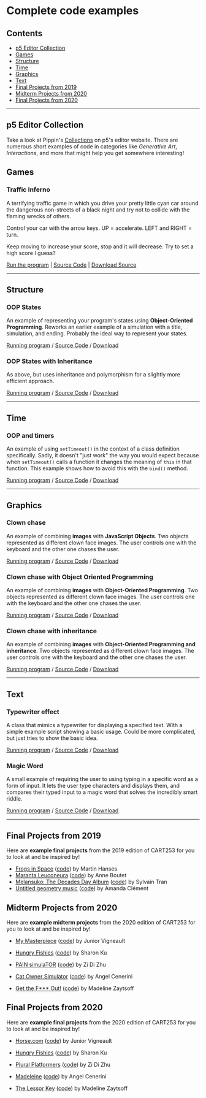 # Complete code examples

## Contents

- [p5 Editor Collection](#p5-editor-collection)
- [Games](#games)
- [Structure](#structure)
- [Time](#time)
- [Graphics](#graphics)
- [Text](#text)
- [Final Projects from 2019](#final-projects-from-2019)
- [Midterm Projects from 2020](#midterm-projects-from-2020)
- [Final Projects from 2020](#final-projects-from-2020)

---

## p5 Editor Collection

Take a look at Pippin's [Collections](https://editor.p5js.org/pippinbarr/collections) on p5's editor website. There are numerous short examples of code in categories like *Generative Art*, *Interactions*, and more that might help you get somewhere interesting!

## Games

### Traffic Inferno

A terrifying traffic game in which you drive your pretty little cyan car around the dangerous non-streets of a black night and try not to collide with the flaming wrecks of others.

Control your car with the arrow keys. UP = accelerate. LEFT and RIGHT = turn.

Keep moving to increase your score, stop and it will decrease. Try to set a high score I guess?

[Run the program](https://pippinbarr.github.io/cart253/examples/games/traffic-inferno/) | [Source Code](https://www.github.com/pippinbarr/cart253/tree/main/examples/games/traffic-inferno/) | [Download Source](https://pippinbarr.github.io/cart253/examples/games/traffic-inferno.zip)

---

## Structure

### OOP States

An example of representing your program's states using **Object-Oriented Programming**. Reworks an earlier example of a simulation with a title, simulation, and ending. Probably the ideal way to represent your states.

[Running program](https://pippinbarr.github.io/cart253/examples/structure/oop-states/) / [Source Code](https://github.com/pippinbarr/cart253/tree/main/examples/structure/oop-states) / [Download](https://pippinbarr.github.io/cart253/examples/structure/oop-states.zip)

### OOP States with Inheritance

As above, but uses inheritance and polymorphism for a slightly more efficient approach.

[Running program](https://pippinbarr.github.io/cart253/examples/structure/oop-states-inheritance/) / [Source Code](https://github.com/pippinbarr/cart253/tree/main/examples/structure/oop-states-inheritance) / [Download](https://pippinbarr.github.io/cart253/examples/structure/oop-states-inheritance.zip)

---

## Time

### OOP and timers

An example of using `setTimeout()` in the context of a class definition specifically. Sadly, it doesn't "just work" the way you would expect because when `setTimeout()` calls a function it changes the meaning of `this` in that function. This example shows how to avoid this with the `bind()` method.

[Running program](https://pippinbarr.github.io/cart253/examples/time/oop-and-timers/) / [Source Code](https://github.com/pippinbarr/cart253/tree/main/examples/time/oop-and-timers) / [Download](https://pippinbarr.github.io/cart253/examples/time/oop-and-timers.zip)

---

## Graphics

### Clown chase

An example of combining **images** with **JavaScript Objects**. Two objects represented as different clown face images. The user controls one with the keyboard and the other one chases the user.

[Running program](https://pippinbarr.github.io/cart253/examples/graphics/clown-chase/) / [Source Code](https://github.com/pippinbarr/cart253/tree/main/examples/graphics/clown-chase) / [Download](https://pippinbarr.github.io/cart253/examples/graphics/clown-chase.zip)

### Clown chase with Object Oriented Programming

An example of combining **images** with **Object-Oriented Programming**. Two objects represented as different clown face images. The user controls one with the keyboard and the other one chases the user.

[Running program](https://pippinbarr.github.io/cart253/examples/graphics/clown-chase-oop/) / [Source Code](https://github.com/pippinbarr/cart253/tree/main/examples/graphics/clown-chase-oop) / [Download](https://pippinbarr.github.io/cart253/examples/graphics/clown-chase-oop.zip)

### Clown chase with inheritance

An example of combining **images** with **Object-Oriented Programming and inheritance**. Two objects represented as different clown face images. The user controls one with the keyboard and the other one chases the user.

[Running program](https://pippinbarr.github.io/cart253/examples/graphics/clown-chase-inheritance/) / [Source Code](https://github.com/pippinbarr/cart253/tree/main/examples/graphics/clown-chase-inheritance) / [Download](https://pippinbarr.github.io/cart253/examples/graphics/clown-chase-inheritance.zip)

---

## Text

### Typewriter effect

A class that mimics a typewriter for displaying a specified text. With a simple example script showing a basic usage. Could be more complicated, but just tries to show the basic idea.

[Running program](https://pippinbarr.github.io/cart253/examples/text/typewriter-effect/) / [Source Code](https://github.com/pippinbarr/cart253/tree/main/examples/text/typewriter-effect) / [Download](https://pippinbarr.github.io/cart253/examples/text/typewriter-effect.zip)

### Magic Word

A small example of requiring the user to using typing in a specific word as a form of input. It lets the user type characters and displays them, and compares their typed input to a magic word that solves the incredibly smart riddle.

[Running program](https://pippinbarr.github.io/cart253/examples/text/magic-word/) / [Source Code](https://github.com/pippinbarr/cart253/tree/main/examples/text/magic-word) / [Download](https://pippinbarr.github.io/cart253/examples/text/magic-word.zip)

---

## Final Projects from 2019

Here are **example final projects** from the 2019 edition of CART253 for you to look at and be inspired by!

- [Frogs in Space](https://pippinbarr.github.io/cart253/examples/student-work/frogs-in-space/) ([code](https://github.com/pippinbarr/cart253/tree/main/examples/student-work/frogs-in-space/)) by Martin Hanses
- [Maranta Leuconeura](https://pippinbarr.github.io/cart253/examples/student-work/maranta-leuconeura/) ([code](https://github.com/pippinbarr/cart253/tree/main/examples/student-work/maranta-leuconeura/)) by Anne Boutet
- [Melansuko: The Decades Day Album](https://pippinbarr.github.io/cart253/examples/student-work/melansuko-the-decades-day-album/) ([code](https://github.com/pippinbarr/cart253/tree/main/examples/student-work/melansuko-the-decades-day-album/)) by Sylvain Tran
- [Untitled geometry music](https://pippinbarr.github.io/cart253/examples/student-work/untitled-geometry-music/index.html) ([code](https://github.com/pippinbarr/cart253/tree/main/examples/student-work/untitled-geometry-music/)) by Amanda Clément

## Midterm Projects from 2020

Here are **example midterm projects** from the 2020 edition of CART253 for you to look at and be inspired by!

- [My Masterpiece](https://juniorvigneault.github.io/cart253/projects/project1/) ([code](https://github.com/juniorvigneault/cart253/tree/master/projects/project1)) by Junior Vigneault

- [Hungry Fishies](https://sharon-ku.github.io/cart253/projects/project1/) ([code](https://github.com/sharon-ku/cart253/tree/master/projects/project1)) by Sharon Ku

- [PAIN simulaTOR](https://zidizhu.github.io/cart253/projects/project1/) ([code](https://github.com/zidizhu/cart253/tree/master/projects/project1/)) by Zi Di Zhu
- [Cat Owner Simulator](https://angelcellacenerini.github.io/CART253/Projects/Simulation_P1/) ([code](https://github.com/AngelCellaCenerini/CART253/tree/master/Projects/Simulation_P1)) by Angel Cenerini
- [Get the F*** Out!](https://m-hops.github.io/CART253/project1) ([code](https://github.com/m-hops/CART253/tree/main/project1)) by Madeline Zaytsoff

## Final Projects from 2020

Here are **example final projects** from the 2020 edition of CART253 for you to look at and be inspired by!

- [Horse.com](https://juniorvigneault.github.io/cart253/projects/project2/official/) ([code](https://github.com/juniorvigneault/cart253/tree/master/projects/project2/official)) by Junior Vigneault

- [Hungry Fishies](https://sharon-ku.github.io/cart253/projects/project2/) ([code](https://github.com/sharon-ku/cart253/tree/master/projects/project2)) by Sharon Ku

- [Plural Platformers](https://zidizhu.github.io/cart253/projects/project2/prototype/) ([code](https://github.com/zidizhu/cart253/tree/master/projects/project2/prototype)) by Zi Di Zhu
- [Madeleine](https://angelcellacenerini.github.io/CART253/Projects/Project02/FinalProject02/) ([code](https://github.com/AngelCellaCenerini/CART253/tree/master/Projects/Project02/)) by Angel Cenerini
- [The Lessor Key](https://m-hops.github.io/CART253/project2/) ([code](https://github.com/m-hops/CART253/tree/main/project2)) by Madeline Zaytsoff
